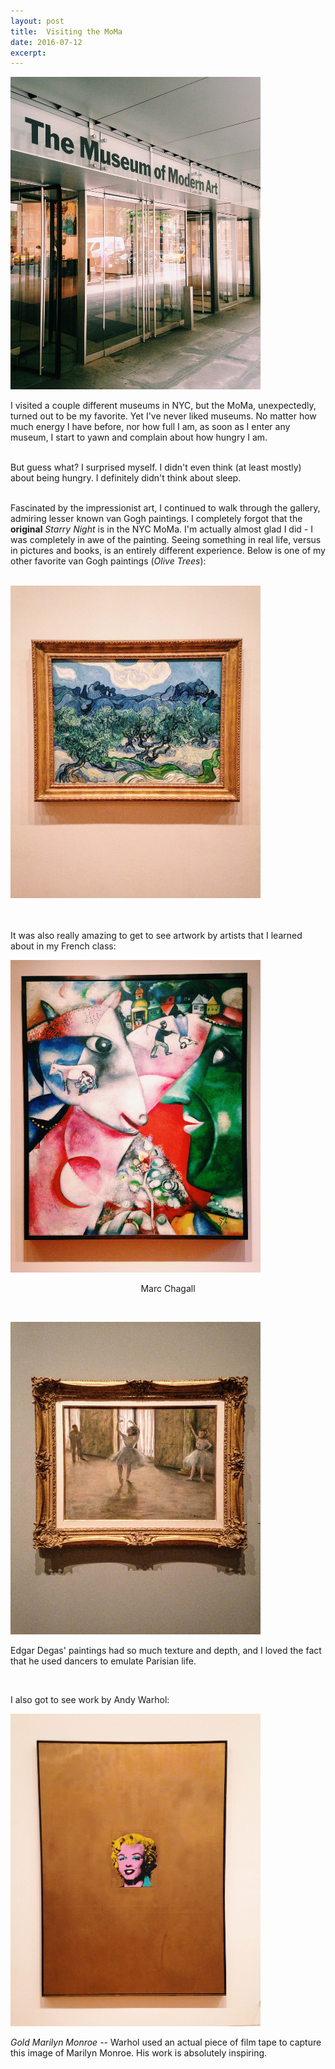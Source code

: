 ```yaml
---
layout: post
title:  Visiting the MoMa
date: 2016-07-12 
excerpt: 
---
```


<img src="/img/MoMa.JPG" style="width:400px;height:500px;">

<p class="paragraph"> 

I visited a couple different museums in NYC, but the MoMa, unexpectedly, turned out to be my favorite. Yet I've never liked museums. No matter how much energy I have before, nor how full I am, as soon as I enter any museum, I start to yawn and complain about how hungry I am. <br>

<br>But guess what? I surprised myself. I didn't even think (at least mostly) about being hungry. I definitely didn't think about sleep. <br><br>

Fascinated by the impressionist art, I continued to walk through the gallery, admiring lesser known van Gogh paintings. I completely forgot that the <b>original</b> <i>Starry Night</i> is in the NYC MoMa. I'm actually almost glad I did - I was completely in awe of the painting. Seeing something in real life, versus in pictures and books, is an entirely different experience. Below is one of my other favorite van Gogh paintings (<i>Olive Trees</i>): <br><br></p>

<img src="/img/vangogh.JPG" alt="van Gogh" style="width:400px;height:500px;"><br><br><br>

<p class="paragraph-center">It was also really amazing to get to see artwork by artists that I learned about in my French class:</p>

<img src="/img/chagall.JPG" alt="Marc Chagall" style="width:400px;height:500px;">
<center><p class="paragraph-center">Marc Chagall</p></center><br>

<img src="/img/degas.JPG" alt="degas" style="width:400px;height:500px;"><br>
<p class="paragraph-center">Edgar Degas' paintings had so much texture and depth, and I loved the fact that he used dancers to emulate Parisian life.</p> <br>

<p class="paragraph-center">I also got to see work by Andy Warhol:</p>
<img src="/img/warhol.JPG" alt="warhol" style="width:400px;height:500px;">
<p class="paragraph-center"><i>Gold Marilyn Monroe</i> -- Warhol used an actual piece of film tape to capture this image of Marilyn Monroe. His work is absolutely inspiring.</p>

